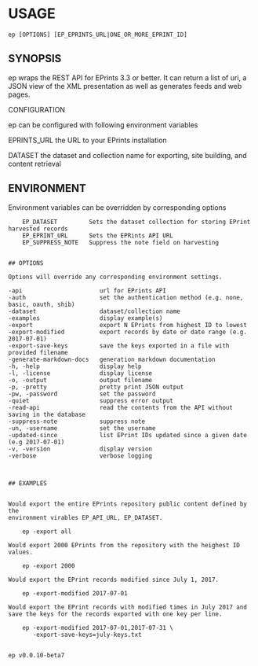 
# USAGE

	ep [OPTIONS] [EP_EPRINTS_URL|ONE_OR_MORE_EPRINT_ID]

## SYNOPSIS


ep wraps the REST API for EPrints 3.3 or better. It can return a list 
of uri, a JSON view of the XML presentation as well as generates feeds 
and web pages.

CONFIGURATION

ep can be configured with following environment variables

EPRINTS_URL the URL to your EPrints installation

DATASET the dataset and collection name for exporting, site building, and content retrieval



## ENVIRONMENT

Environment variables can be overridden by corresponding options

```
    EP_DATASET         Sets the dataset collection for storing EPrint harvested records
    EP_EPRINT_URL      Sets the EPRints API URL
    EP_SUPPRESS_NOTE   Suppress the note field on harvesting


## OPTIONS

Options will override any corresponding environment settings.

```
    -api                      url for EPrints API
    -auth                     set the authentication method (e.g. none, basic, oauth, shib)
    -dataset                  dataset/collection name
    -examples                 display example(s)
    -export                   export N EPrints from highest ID to lowest
    -export-modified          export records by date or date range (e.g. 2017-07-01)
    -export-save-keys         save the keys exported in a file with provided filename
    -generate-markdown-docs   generation markdown documentation
    -h, -help                 display help
    -l, -license              display license
    -o, -output               output filename
    -p, -pretty               pretty print JSON output
    -pw, -password            set the password
    -quiet                    suppress error output
    -read-api                 read the contents from the API without saving in the database
    -suppress-note            suppress note
    -un, -username            set the username
    -updated-since            list EPrint IDs updated since a given date (e.g 2017-07-01)
    -v, -version              display version
    -verbose                  verbose logging
```


## EXAMPLES


Would export the entire EPrints repository public content defined by the
environment virables EP_API_URL, EP_DATASET.

    ep -export all

Would export 2000 EPrints from the repository with the heighest ID values.

    ep -export 2000

Would export the EPrint records modified since July 1, 2017.

    ep -export-modified 2017-07-01

Would export the EPrint records with modified times in July 2017 and
save the keys for the records exported with one key per line. 

    ep -export-modified 2017-07-01,2017-07-31 \
       -export-save-keys=july-keys.txt 


ep v0.0.10-beta7
